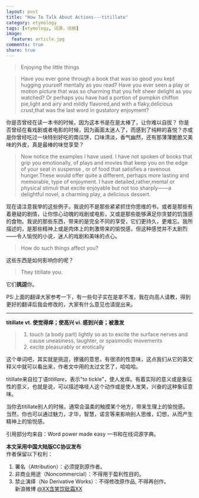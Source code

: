 ```yaml
---
layout: post
title: "How To Talk About Actions---titillate"
category: etymology
tags: [etymology, 词源，词根]
image:
  feature: article.jpg
comments: true
share: true
---
```

>Enjoying the little things 

>Have you ever gone through a book that was so good you kept hugging yourself mentally as you read? Have you ever seen a play or motion picture that was so charming that you felt sheer delight as you watched? Or perhaps you have had a portion of pumpkin chiffon pie,light and airy and mildly flavored,and with a flaky,delicious crust,that was the last word in gustatory enjoyment?

你是否曾经在读一本书的时候，因为这本书是在是太棒了，让你难以自拔？ 你是否曾经在看戏剧或者电影的时候，因为画面太迷人了，而感到了纯粹的喜悦？亦或是你曾经吃过一块特别好吃的南瓜饼，口味清淡，香气幽然，还有那薄薄脆脆又美味的外皮，真是最棒的味觉享受？


>Now notice the examples I have used. I have not spoken of books that grip you emotionally, of plays and movies that keep you on the edge of your seat in suspense , or of food that satisfies a ravenous hunger.These would offer quite a different, perhaps more lasting and memorable, type of enjoyment. I have detailed,rather,mental or physical stimuli that excite enjoyable but not too sharply——a delightful novel, a charming play, a delicious dessert.

现在请注意我举的这些例子。我说的不是那些紧紧抓住你思维的书，或者是那些有着悬疑的剧情，让你惊心动魄的戏剧或电影，又或是那些能够满足你贪婪的饥饿感的食物。我说的那些东西，带来的是完全不同的享受，它们更持久，更难忘。我所描述的，是那些精神上或是肉体上的刺激带来的愉悦感，但这种感觉并不太剧烈——令人愉悦的小说，迷人的戏剧和美味的点心。

>How do such things affect you?          

这些东西是如何影响你的呢？

> They titillate you.

它们**挑逗**你。

PS:上面的翻译大家参考一下，有一些句子实在是拿不准，我在向高人请教，得到更好的翻译后我会修改的，大家有什么意见也请提出来。

**************************************

**titillate   vt. 使觉得痒；使高兴 vi. 感到兴奋；被激发**

>1. touch (a body part) lightly so as to excite the surface nerves and cause uneasiness, laughter, or spasmodic movements
>2. excite pleasurably or erotically

这个单词吧，其实就是挑逗，撩骚的意思，有很浓的性意味，这点我们从它的英文释义中就可以看出来，作者文中用的太过文艺了，哈哈哈。

titillate来自拉丁语*titillare*，表示"to tickle"，使人发痒。有着实际的意义或是象征性的意义，也就是说，可以描述咯吱人这个动作或是使人发笑，兴奋的这种象征意味。

当你去titillate别人的时候，通常会温柔的触摸某个地方，带来生理上的愉悦感。当然，你也可以通过魅力，才华，智慧，诺言等来影响别人思维，幻想，从而产生精神上的愉悦感。


引用部分均来自：Word power made easy 一书和在线词源字典。


**本文采用中国大陆版CC协议发布**  
作者保留以下权利：  
1. 署名（Attribution）：必须提到原作者。  
2. 非商业用途（Noncommercial）：不得用于盈利性目的。  
3. 禁止演绎（No Derivative Works）：不得修改原作品, 不得再创作。   
新浪微博 [@XX含笑饮砒霜XX](http://weibo.com/smilingly1989)